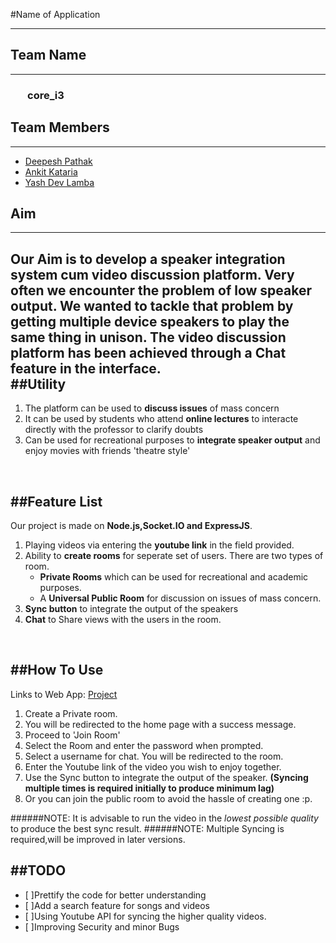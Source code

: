 #Name of Application 
******
## Team Name
-------------------
### &nbsp;&nbsp;&nbsp;&nbsp;&nbsp;&nbsp;&nbsp;core_i3

## Team Members
---------------------
* [Deepesh Pathak](https://github.com/fristonio/)
* [Ankit Kataria](https://github.com/ankitkataria/)
* [Yash Dev Lamba](https://github.com/ydlamba/)

## Aim
--------------------
Our Aim is to develop a **speaker integration system cum video discussion platform**. Very often we encounter the problem of low speaker output. We wanted to tackle that problem by getting multiple device speakers to play the same thing in unison. The video discussion platform has been achieved through a Chat feature in the interface.
<br>
##Utility
-------------------

1. The platform can be used to **discuss issues** of mass concern
2. It can be used by students who attend **online lectures** to interacte directly with the professor to clarify doubts
3. Can be used for recreational purposes to **integrate speaker output** and enjoy movies with friends 'theatre style'
<br>

##Feature List
-----------------------
Our project is made on **Node.js,Socket.IO and ExpressJS**.

1. Playing videos via entering the **youtube link** in the field provided.
2. Ability to **create rooms** for seperate set of users. There are two types of room. 
	- **Private Rooms** which can be used for recreational and academic purposes.
	- A **Universal Public Room** for discussion on issues of mass concern.
3. **Sync button** to integrate the output of the speakers
4. **Chat** to Share views with the users in the room.
<br>

##How To Use
------------
Links to Web App: [Project](dsyn.cf)

1. Create a Private room.
2. You will be redirected to the home page with a success message.
3. Proceed to 'Join Room'
4. Select the Room and enter the password when prompted.
5. Select a username for chat. You will be redirected to the room.
6. Enter the Youtube link of the video you wish to enjoy together.
7. Use the Sync button to integrate the output of the speaker. **(Syncing multiple times is required initially to produce minimum lag)**
8. Or you can join the public room to avoid the hassle of creating one :p.

######NOTE: It is advisable to run the video in the *lowest possible quality* to produce the best sync result.
######NOTE: Multiple Syncing is required,will be improved in later versions.


##TODO
-----------

- [ ]Prettify the code for better understanding
- [ ]Add a search feature for songs and videos
- [ ]Using Youtube API for syncing the higher quality videos.
- [ ]Improving Security and minor Bugs







